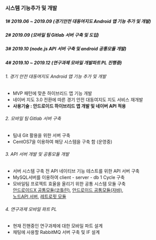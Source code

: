 ### 시스템 기능추가 및 개발 

##### 1# 2019.06 ~ 2019.09 (경기안전 대동여지도 Android 앱 기능 추가 및 개발)

##### 2# 2019.09 (모바일 팀 Gitlab 서버 구축 및 도입)

##### 3# 2019.10 (node.js API 서버 구축 및 android 공통모듈 개발)

##### 4# 2019.10  ~ 2019.12 (연구과제 모바일 개발파트 PL 진행중)

###### 1. 경기 안전 대동여지도 Android 앱 기능 추가 및 개발
 -  MVP 패턴에 맞춘 하이브리드 앱 기능 개발
 - 네이버 지도 3.0 전환에 따른 경기 안전 대동여지도 지도 서비스 재개발
 - **사용기술 : 안드로이드 하이브리드 앱 개발 및 네이버 API 적용**

###### 2. 모바일 팀 Gitlab 서버 구축
 - 팀내 Git 활용을 위한 서버 구축
 - CentOS7을 이용하여 해당 시스템을 구축 함 (운영중)

###### 3. API 서버 개발 및 공통모듈 개발
 - 서버 시스템 구축 전 API 네이티브 기능 테스트를 위한 API 서버 구축
 - MySQL서버를 이용하여 client - server - db  1 Cycle 구축
 - 모바일팀 프로젝트 효율을 올리기 위한 공통 시스템 모듈 구축  
  [안드로이드X 공통모듈(코틀린)](https://github.com/YeoSangKwon/commonApi_x.git), [안드로이드 공통모듈(자바)](https://github.com/YeoSangKwon/commonApi.git),  
  [노드API 서버](https://github.com/YeoSangKwon/nodeServer.git), [레트로핏 모듈](https://github.com/YeoSangKwon/retrofit.git)

###### 4. 연구과제 모바일 파트 PL
 - 현재 진핸중인 연구과제에 대한 모바일 파트 설계
 - 채팅에 사용할 RabbitMQ 서버 구축 및 IF 설계

